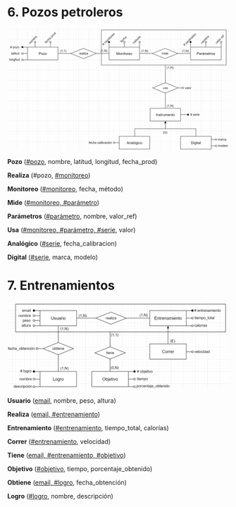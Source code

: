 # 6. Pozos petroleros

<img src="./img/parte 2/ej6.png">

**Pozo** (<ins>#pozo</ins>, nombre, latitud, longitud, fecha_prod)

**Realiza** (#pozo, <ins>#monitoreo</ins>)

**Monitoreo** (<ins>#monitoreo</ins>, fecha, método)

**Mide** (<ins>#monitoreo, #parámetro</ins>)

**Parámetros** (<ins>#parámetro</ins>, nombre, valor_ref)

**Usa** (<ins>#monitoreo, #parámetro, #serie</ins>, valor)

**Analógico** (<ins>#serie</ins>, fecha_calibracion)

**Digital** (<ins>#serie</ins>, marca, modelo)

# 7. Entrenamientos

<img src="./img/parte 2/ej7.png">

**Usuario** (<ins>email</ins>, nombre, peso, altura)

**Realiza** (<ins>email, #entrenamiento</ins>)

**Entrenamiento** (<ins>#entrenamiento</ins>, tiempo_total, calorías)

**Correr** (<ins>#entrenamiento</ins>, velocidad)

**Tiene** (<ins>email, #entrenamiento, #objetivo</ins>)

**Objetivo** (<ins>#objetivo</ins>, tiempo, porcentaje_obtenido)

**Obtiene** (<ins>email, #logro</ins>, fecha_obtención)

**Logro** (<ins>#logro</ins>, nombre, descripción)